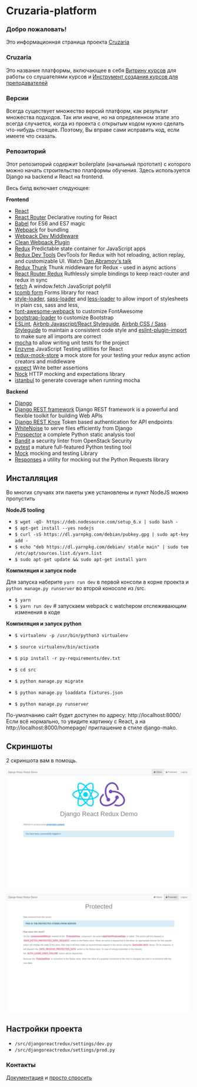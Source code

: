 

# Cruzaria-platform


### Добро пожаловать!
Это информационная страница проекта [Cruzaria](https://cruzaria.github.com/)


### Cruzaria
Это название платформы, включающее в себя [Витрину курсов](http://54.202.22.177/) для работы со слушателями курсов и [Инструмент создания курсов для преподавателей](http://54.202.22.177:18010)

### Версии
Всегда существует множество версий платформ, как результат множества подходов. Так или иначе, но на определенном этапе это всегда случается, когда из проекта с открытым кодом нужно сделать что-нибудь стоящее. Поэтому, Вы вправе сами исправить код, если имеете что сказать.

### Репозиторий
Этот репозиторий содержит boilerplate (начальный прототип) с которого можно начать строительство платформы обучения. Здесь используется Django на backend и React на frontend.

Весь билд включает следующее:

**Frontend**

* [React](https://github.com/facebook/react)
* [React Router](https://github.com/ReactTraining/react-router) Declarative routing for React
* [Babel](http://babeljs.io) for ES6 and ES7 magic
* [Webpack](http://webpack.github.io) for bundling
* [Webpack Dev Middleware](http://webpack.github.io/docs/webpack-dev-middleware.html)
* [Clean Webpack Plugin](https://github.com/johnagan/clean-webpack-plugin)
* [Redux](https://github.com/reactjs/redux) Predictable state container for JavaScript apps 
* [Redux Dev Tools](https://github.com/gaearon/redux-devtools) DevTools for Redux with hot reloading, action replay, and customizable UI. Watch [Dan Abramov's talk](https://www.youtube.com/watch?v=xsSnOQynTHs)
* [Redux Thunk](https://github.com/gaearon/redux-thunk) Thunk middleware for Redux - used in async actions
* [React Router Redux](https://github.com/reactjs/react-router-redux) Ruthlessly simple bindings to keep react-router and redux in sync
* [fetch](https://github.com/github/fetch) A window.fetch JavaScript polyfill
* [tcomb form](https://github.com/gcanti/tcomb-form) Forms library for react
* [style-loader](https://github.com/webpack/style-loader), [sass-loader](https://github.com/jtangelder/sass-loader) and [less-loader](https://github.com/webpack/less-loader) to allow import of stylesheets in plain css, sass and less,
* [font-awesome-webpack](https://github.com/gowravshekar/font-awesome-webpack) to customize FontAwesome
* [bootstrap-loader](https://github.com/shakacode/bootstrap-loader) to customize Bootstrap
* [ESLint](http://eslint.org), [Airbnb Javascript/React Styleguide](https://github.com/airbnb/javascript), [Airbnb CSS / Sass Styleguide](https://github.com/airbnb/css) to maintain a consistent code style and [eslint-plugin-import](https://github.com/benmosher/eslint-plugin-import) to make sure all imports are correct
* [mocha](https://mochajs.org/) to allow writing unit tests for the project
* [Enzyme](http://airbnb.io/enzyme/) JavaScript Testing utilities for React
* [redux-mock-store](https://github.com/arnaudbenard/redux-mock-store) a mock store for your testing your redux async action creators and middleware
* [expect](https://github.com/mjackson/expect) Write better assertions
* [Nock](https://github.com/pgte/nock) HTTP mocking and expectations library
* [istanbul](https://github.com/gotwarlost/istanbul) to generate coverage when running mocha

**Backend**

* [Django](https://www.djangoproject.com/)
* [Django REST framework](http://www.django-rest-framework.org/) Django REST framework is a powerful and flexible toolkit for building Web APIs
* [Django REST Knox](https://github.com/James1345/django-rest-knox) Token based authentication for API endpoints
* [WhiteNoise](http://whitenoise.evans.io/en/latest/django.html) to serve files efficiently from Django
* [Prospector](http://prospector.landscape.io/en/master/) a complete Python static analysis tool
* [Bandit](https://github.com/openstack/bandit) a security linter from OpenStack Security
* [pytest](http://pytest.org/latest/) a mature full-featured Python testing tool
* [Mock](http://www.voidspace.org.uk/python/mock/) mocking and testing Library
* [Responses](https://github.com/getsentry/responses) a utility for mocking out the Python Requests library





## Инсталляция

Во многих случаях эти пакеты уже установлены и пункт NodeJS можно пропустить

**NodeJS tooling**

* `$ wget -qO- https://deb.nodesource.com/setup_6.x | sudo bash -`
* `$ apt-get install --yes nodejs`
* `$ curl -sS https://dl.yarnpkg.com/debian/pubkey.gpg | sudo apt-key add -`
* `$ echo "deb https://dl.yarnpkg.com/debian/ stable main" | sudo tee /etc/apt/sources.list.d/yarn.list`
* `$ sudo apt-get update && sudo apt-get install yarn`

**Компиляция и запуск node**

Для запуска наберите `yarn run dev` в первой консоли в корне проекта и `python manage.py runserver` во второй коносоле из /src.

* `$ yarn `
* `$ yarn run dev`  # запускаем webpack с watchером отслеживающим изменения в коде

**Компиляция и запуск python**
* `$ virtualenv -p /usr/bin/python3 virtualenv`
* `$ source virtualenv/bin/activate`
* `$ pip install -r py-requirements/dev.txt`

* `$ cd src`
* `$ python manage.py migrate`
* `$ python manage.py loaddata fixtures.json`
* `$ python manage.py runserver`

По-умолчанию сайт будет доступен по адресу: http://localhost:8000/ Если всё нормально, то увидите картинку с React, а на http://localhost:8000/homepage/ приглашение в стиле django-mako. 


## Скриншоты

2 скриншота вам в помощь.

![Screenshot01][1]  

[1]: ./screenshots/screenshot_01.png

![Screenshot02][2]  

[2]: ./screenshots/screenshot_02.png


## Настройки проекта
* `/src/djangoreactredux/settings/dev.py`
* `/src/djangoreactredux/settings/prod.py`



### Контакты
  [Документация](https://cruzaria.github.com/) и [просто спросить](https://https://github.com/VladimirAndropov)